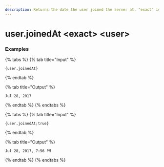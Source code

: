 ```yaml
---
description: Returns the date the user joined the server at. "exact" is a true/false value on whether to include hours/minutes.
---
```


# user.joinedAt &lt;exact> &lt;user>

### Examples

{% tabs %}
{% tab title="Input" %}

```text
{user.joinedAt}
```

{% endtab %}

{% tab title="Output" %}

```text
Jul 28, 2017
```

{% endtab %}
{% endtabs %}

{% tabs %}
{% tab title="Input" %}

```text
{user.joinedAt;true}
```

{% endtab %}

{% tab title="Output" %}

```text
Jul 28, 2017, 7:56 PM
```

{% endtab %}
{% endtabs %}
